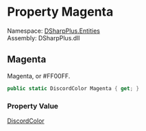 # Property Magenta

Namespace: [DSharpPlus.Entities](DSharpPlus.Entities.md)  
Assembly: DSharpPlus.dll

## <a id="DSharpPlus_Entities_DiscordColor_Magenta"></a>Magenta

Magenta, or #FF00FF.

```csharp
public static DiscordColor Magenta { get; }
```

### Property Value

[DiscordColor](DSharpPlus.Entities.DiscordColor.md)

